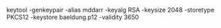 keytool -genkeypair -alias mddarr -keyalg RSA -keysize 2048 -storetype PKCS12 -keystore baeldung.p12 -validity 3650